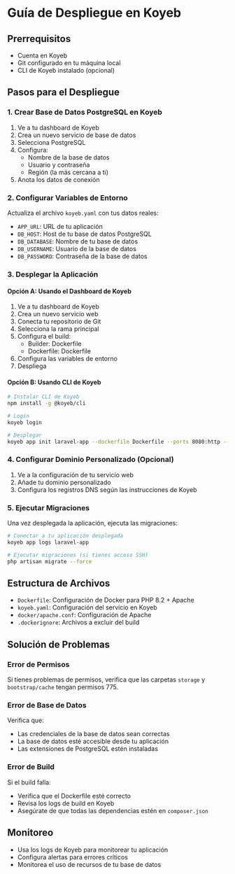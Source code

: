 # Guía de Despliegue en Koyeb

## Prerrequisitos
- Cuenta en Koyeb
- Git configurado en tu máquina local
- CLI de Koyeb instalado (opcional)

## Pasos para el Despliegue

### 1. Crear Base de Datos PostgreSQL en Koyeb

1. Ve a tu dashboard de Koyeb
2. Crea un nuevo servicio de base de datos
3. Selecciona PostgreSQL
4. Configura:
   - Nombre de la base de datos
   - Usuario y contraseña
   - Región (la más cercana a ti)
5. Anota los datos de conexión

### 2. Configurar Variables de Entorno

Actualiza el archivo `koyeb.yaml` con tus datos reales:
- `APP_URL`: URL de tu aplicación
- `DB_HOST`: Host de tu base de datos PostgreSQL
- `DB_DATABASE`: Nombre de tu base de datos
- `DB_USERNAME`: Usuario de la base de datos
- `DB_PASSWORD`: Contraseña de la base de datos

### 3. Desplegar la Aplicación

#### Opción A: Usando el Dashboard de Koyeb
1. Ve a tu dashboard de Koyeb
2. Crea un nuevo servicio web
3. Conecta tu repositorio de Git
4. Selecciona la rama principal
5. Configura el build:
   - Builder: Dockerfile
   - Dockerfile: Dockerfile
6. Configura las variables de entorno
7. Despliega

#### Opción B: Usando CLI de Koyeb
```bash
# Instalar CLI de Koyeb
npm install -g @koyeb/cli

# Login
koyeb login

# Desplegar
koyeb app init laravel-app --dockerfile Dockerfile --ports 8080:http --routes /:laravel-app
```

### 4. Configurar Dominio Personalizado (Opcional)

1. Ve a la configuración de tu servicio web
2. Añade tu dominio personalizado
3. Configura los registros DNS según las instrucciones de Koyeb

### 5. Ejecutar Migraciones

Una vez desplegada la aplicación, ejecuta las migraciones:
```bash
# Conectar a tu aplicación desplegada
koyeb app logs laravel-app

# Ejecutar migraciones (si tienes acceso SSH)
php artisan migrate --force
```

## Estructura de Archivos

- `Dockerfile`: Configuración de Docker para PHP 8.2 + Apache
- `koyeb.yaml`: Configuración del servicio en Koyeb
- `docker/apache.conf`: Configuración de Apache
- `.dockerignore`: Archivos a excluir del build

## Solución de Problemas

### Error de Permisos
Si tienes problemas de permisos, verifica que las carpetas `storage` y `bootstrap/cache` tengan permisos 775.

### Error de Base de Datos
Verifica que:
- Las credenciales de la base de datos sean correctas
- La base de datos esté accesible desde tu aplicación
- Las extensiones de PostgreSQL estén instaladas

### Error de Build
Si el build falla:
- Verifica que el Dockerfile esté correcto
- Revisa los logs de build en Koyeb
- Asegúrate de que todas las dependencias estén en `composer.json`

## Monitoreo

- Usa los logs de Koyeb para monitorear tu aplicación
- Configura alertas para errores críticos
- Monitorea el uso de recursos de tu base de datos
